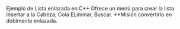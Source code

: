 Ejemplo de Lista enlazada en C++
Ofrece un menú para crear la lista
Insertar a la Cabeza, Cola
ELiminar, Buscar.
**Misión convertirlo en doblmente enlazada.

